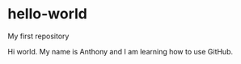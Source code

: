 # hello-world
My first repository

Hi world.  My name is Anthony and I am learning how to use GitHub.
